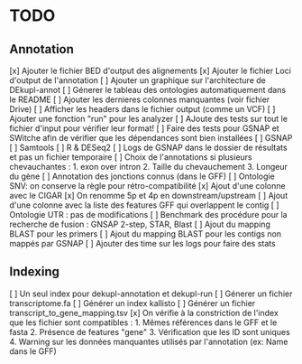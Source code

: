 # TODO

## Annotation

[x] Ajouter le fichier BED d'output des alignements
[x] Ajouter le fichier Loci d'output de l'annotation
[ ] Ajouter un graphique sur l'architecture de DEkupl-annot
[ ] Génerer le tableau des ontologies automatiquement dans le README
[ ] Ajouter les dernieres colonnes manquantes (voir fichier Drive)
[ ] Afficher les headers dans le fichier output (comme un VCF)
[ ] Ajouter une fonction "run" pour les analyzer
[ ] AJoute des tests sur tout le fichier d'input pour vérifier leur format!
[ ] Faire des tests pour GSNAP et SWitche afin de vérifier que les dépendances sont bien installées
    [ ] GSNAP
    [ ] Samtools
    [ ] R & DESeq2
[ ] Logs de GSNAP dans le dossier de résultats et pas un fichier temporaire
[ ] Choix de l'annotations si plusieurs chevauchantes :
    1. exon over intron
    2. Taille du chevauchement
    3. Longeur du gène
[ ] Annotation des jonctions connus (dans le GFF)
[ ] Ontologie SNV: on conserve la règle pour rétro-compatibilité
[x] Ajout d'une colonne avec le CIGAR
[x] On renomme 5p et 4p en downstream/upstream
[ ] Ajout d'une colonne avec la liste des features GFF qui overlappent le contig
[ ] Ontologie UTR  : pas de modifications
[ ] Benchmark des procédure pour la recherche de fusion : GNSAP 2-step, STAR, Blast
[ ] Ajout du mapping BLAST pour les primers
[ ] Ajout du mapping BLAST pour les contigs non mappés par GSNAP
[ ] Ajouter des time sur les logs pour faire des stats

## Indexing

[ ] Un seul index pour dekupl-annotation et dekupl-run
    [ ] Génerer un fichier transcriptome.fa
    [ ] Générer un index kallisto
    [ ] Générer un fichier transcript_to_gene_mapping.tsv
[x] On vérifie à la constriction de l'index que les fichier sont compatibles : 
    1. Mêmes références dans le GFF et le fasta
    2. Présence de features "gene"
    3. Vérification que les ID sont uniques
    4. Warning sur les données manquantes utilisés par l'annotation (ex: Name dans le GFF)